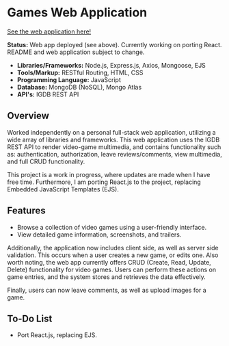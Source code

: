 # Games Web Application

[See the web application here!](https://intense-journey-49547-3965d03e6dee.herokuapp.com/)

**Status:** Web app deployed (see above). Currently working on porting React. README and web application subject to change.

- **Libraries/Frameworks:** Node.js, Express.js, Axios, Mongoose, EJS
- **Tools/Markup:** RESTful Routing, HTML, CSS
- **Programming Language:** JavaScript
- **Database:** MongoDB (NoSQL), Mongo Atlas
- **API's:** IGDB REST API

## Overview

Worked independently on a personal full-stack web application, utilizing a wide array of libraries and frameworks. This web application uses the IGDB REST API to render video-game multimedia, and contains functionality such as: authentication, authorization, leave reviews/comments, view multimedia, and full CRUD functionality.

This project is a work in progress, where updates are made when I have free time. Furthermore, I am porting React.js to the project, replacing Embedded JavaScript Templates (EJS).

## Features

- Browse a collection of video games using a user-friendly interface.
- View detailed game information, screenshots, and trailers.

Additionally, the application now includes client side, as well as server side validation. This occurs when a user creates a new game, or edits one. Also worth noting, the web app currently offers CRUD (Create, Read, Update, Delete) functionality for video games. Users can perform these actions on game entries, and the system stores and retrieves the data effectively.

Finally, users can now leave comments, as well as upload images for a game.

## To-Do List

- Port React.js, replacing EJS.
